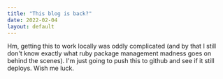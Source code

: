 ```yaml
---
title: "This blog is back?"
date: 2022-02-04
layout: default
---
```


Hm, getting this to work locally was oddly complicated (and by that I still don't know exactly what ruby package management madness goes on behind the scenes).
I'm just going to push this to github and see if it still deploys. Wish me luck.